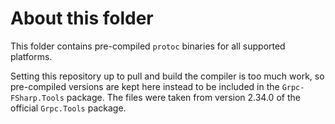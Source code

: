 # About this folder

This folder contains pre-compiled `protoc` binaries for all supported platforms.

Setting this repository up to pull and build the compiler is too much work,
so pre-compiled versions are kept here instead to be included in the `Grpc-FSharp.Tools` package.
The files were taken from version 2.34.0 of the official `Grpc.Tools` package.